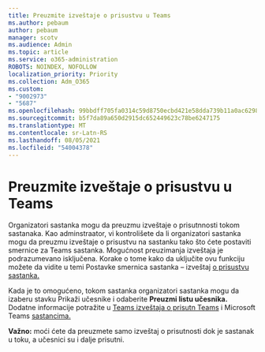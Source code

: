 ```yaml
---
title: Preuzmite izveštaje o prisustvu u Teams
ms.author: pebaum
author: pebaum
manager: scotv
ms.audience: Admin
ms.topic: article
ms.service: o365-administration
ROBOTS: NOINDEX, NOFOLLOW
localization_priority: Priority
ms.collection: Adm_O365
ms.custom:
- "9002973"
- "5687"
ms.openlocfilehash: 99bbdff705fa0314c59d8750ecbd421e58dda739b11a0ac6298e15aa03fd8e47
ms.sourcegitcommit: b5f7da89a650d2915dc652449623c78be6247175
ms.translationtype: MT
ms.contentlocale: sr-Latn-RS
ms.lasthandoff: 08/05/2021
ms.locfileid: "54004378"
---
```

# <a name="download-attendance-reports-in-teams"></a>Preuzmite izveštaje o prisustvu u Teams

Organizatori sastanka mogu da preuzmu izveštaje o prisutnnosti tokom sastanaka. Kao adminstraator, vi kontrolišete da li organizatori sastanka mogu da preuzmu izveštaje o prisustvu na sastanku tako što ćete postaviti smernice za Teams sastanka. Mogućnost preuzimanja izveštaja je podrazumevano isključena. Korake o tome kako da uključite ovu funkciju možete da vidite u temi Postavke smernica sastanka – izveštaj [o prisustvu sastanka.](https://docs.microsoft.com/microsoftteams/meeting-policies-in-teams#meeting-policy-settings---meeting-attendance-report)

Kada je to omogućeno, tokom sastanka  organizatori sastanka mogu da izaberu stavku Prikaži učesnike i odaberite **Preuzmi listu učesnika.** Dodatne informacije potražite u [Teams izveštaja o prisutn Teams](https://support.office.com/article/download-attendance-reports-in-teams-ae7cf170-530c-47d3-84c1-3aedac74d310) i Microsoft Teams [sastancima.](https://docs.microsoft.com/microsoftteams/teams-analytics-and-reports/meeting-attendance-report)

**Važno:** moći ćete da preuzmete samo izveštaj o prisutnosti dok je sastanak u toku, a učesnici su i dalje prisutni.